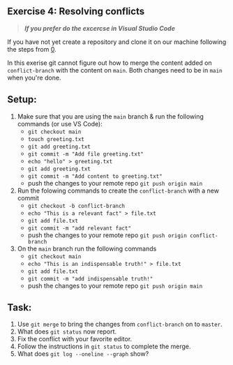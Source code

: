 ## Exercise 4: Resolving conflicts

> ***If you prefer do the excercse in Visual Studio Code***

If you have not yet create a repository and clone it on our machine following the steps from [0](../exercises/create_new_github_repo.exercise.md).

In this exerise git cannot figure out how to merge the content added on `conflict-branch` with the content on `main`.
Both changes need to be in `main` when you're done.


## Setup:

1. Make sure that you are using the `main` branch & run the following commands (or use VS Code): 
    - `git checkout main`
    - `touch greeting.txt`
    - `git add greeting.txt`
    - `git commit -m "Add file greeting.txt"`
    - `echo "hello" > greeting.txt`
    - `git add greeting.txt`
    - `git commit -m "Add content to greeting.txt"`
    - push the changes to your remote repo `git push origin main`
2. Run the folowing commands to create the `conflict-branch` with a new commit
    - `git checkout -b conflict-branch`
    - `echo "This is a relevant fact" > file.txt`
    - `git add file.txt`
    - `git commit -m "add relevant fact"`
    - push the changes to your remote repo `git push origin conflict-branch`
3. On the `main` branch run the following commands
    - `git checkout main`
    - `echo "This is an indispensable truth!" > file.txt`
    - `git add file.txt`
    - `git commit -m "add indispensable truth!"`
    - push the changes to your remote repo `git push origin main`


## Task:

1. Use `git merge` to bring the changes from `conflict-branch` on to `master`.
2. What does `git status` now report.
3. Fix the conflict with your favorite editor.
4. Follow the instructions in `git status` to complete the merge.
5. What does `git log --oneline --graph` show?
